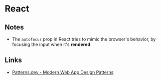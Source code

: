 # React

## Notes

- The `autofocus` prop in React tries to mimic the browser's behavior, by focusing the input when it's **rendered**

## Links

- [Patterns.dev - Modern Web App Design Patterns](https://www.patterns.dev/)
